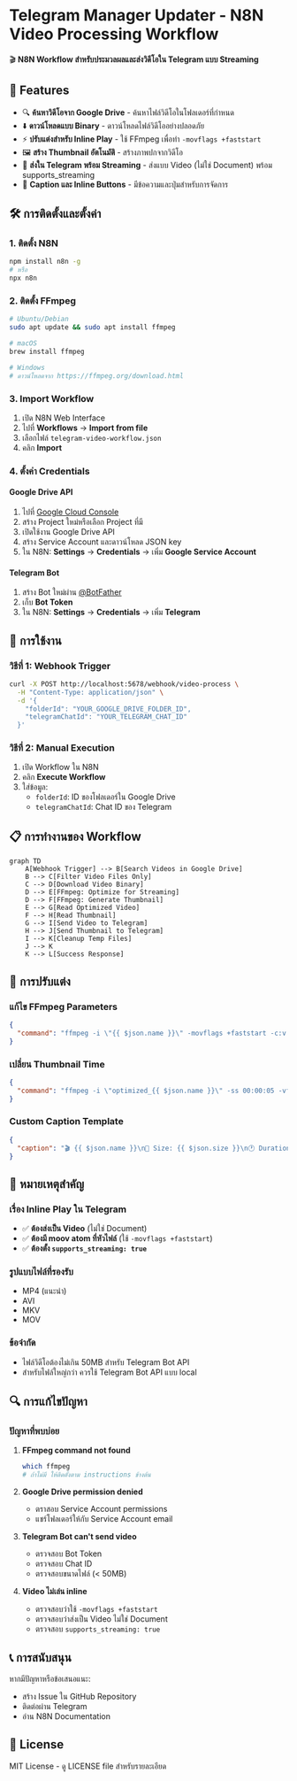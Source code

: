 # Telegram Manager Updater - N8N Video Processing Workflow

🎬 **N8N Workflow สำหรับประมวลผลและส่งวิดีโอใน Telegram แบบ Streaming**

## 🌟 Features

- 🔍 **ค้นหาวิดีโอจาก Google Drive** - ค้นหาไฟล์วิดีโอในโฟลเดอร์ที่กำหนด
- ⬇️ **ดาวน์โหลดแบบ Binary** - ดาวน์โหลดไฟล์วิดีโออย่างปลอดภัย
- ⚡ **ปรับแต่งสำหรับ Inline Play** - ใช้ FFmpeg เพื่อทำ `-movflags +faststart` 
- 🖼️ **สร้าง Thumbnail อัตโนมัติ** - สร้างภาพปกจากวิดีโอ
- 📱 **ส่งใน Telegram พร้อม Streaming** - ส่งแบบ Video (ไม่ใช่ Document) พร้อม supports_streaming
- 🎯 **Caption และ Inline Buttons** - มีข้อความและปุ่มสำหรับการจัดการ

## 🛠️ การติดตั้งและตั้งค่า

### 1. ติดตั้ง N8N
```bash
npm install n8n -g
# หรือ
npx n8n
```

### 2. ติดตั้ง FFmpeg
```bash
# Ubuntu/Debian
sudo apt update && sudo apt install ffmpeg

# macOS
brew install ffmpeg

# Windows
# ดาวน์โหลดจาก https://ffmpeg.org/download.html
```

### 3. Import Workflow
1. เปิด N8N Web Interface
2. ไปที่ **Workflows** → **Import from file**
3. เลือกไฟล์ `telegram-video-workflow.json`
4. คลิก **Import**

### 4. ตั้งค่า Credentials

#### Google Drive API
1. ไปที่ [Google Cloud Console](https://console.cloud.google.com/)
2. สร้าง Project ใหม่หรือเลือก Project ที่มี
3. เปิดใช้งาน Google Drive API
4. สร้าง Service Account และดาวน์โหลด JSON key
5. ใน N8N: **Settings** → **Credentials** → เพิ่ม **Google Service Account**

#### Telegram Bot
1. สร้าง Bot ใหม่ผ่าน [@BotFather](https://t.me/botfather)
2. เก็บ **Bot Token**
3. ใน N8N: **Settings** → **Credentials** → เพิ่ม **Telegram**

## 🚀 การใช้งาน

### วิธีที่ 1: Webhook Trigger
```bash
curl -X POST http://localhost:5678/webhook/video-process \
  -H "Content-Type: application/json" \
  -d '{
    "folderId": "YOUR_GOOGLE_DRIVE_FOLDER_ID",
    "telegramChatId": "YOUR_TELEGRAM_CHAT_ID"
  }'
```

### วิธีที่ 2: Manual Execution
1. เปิด Workflow ใน N8N
2. คลิก **Execute Workflow**
3. ใส่ข้อมูล:
   - `folderId`: ID ของโฟลเดอร์ใน Google Drive
   - `telegramChatId`: Chat ID ของ Telegram

## 📋 การทำงานของ Workflow

```mermaid
graph TD
    A[Webhook Trigger] --> B[Search Videos in Google Drive]
    B --> C[Filter Video Files Only]
    C --> D[Download Video Binary]
    D --> E[FFmpeg: Optimize for Streaming]
    D --> F[FFmpeg: Generate Thumbnail]
    E --> G[Read Optimized Video]
    F --> H[Read Thumbnail]
    G --> I[Send Video to Telegram]
    H --> J[Send Thumbnail to Telegram]
    I --> K[Cleanup Temp Files]
    J --> K
    K --> L[Success Response]
```

## 🔧 การปรับแต่ง

### แก้ไข FFmpeg Parameters
```json
{
  "command": "ffmpeg -i \"{{ $json.name }}\" -movflags +faststart -c:v libx264 -preset fast -c:a aac \"optimized_{{ $json.name }}\""
}
```

### เปลี่ยน Thumbnail Time
```json
{
  "command": "ffmpeg -i \"optimized_{{ $json.name }}\" -ss 00:00:05 -vframes 1 -q:v 2 \"thumbnail_{{ $json.name }}.jpg\""
}
```

### Custom Caption Template
```json
{
  "caption": "🎬 {{ $json.name }}\n📁 Size: {{ $json.size }}\n🕐 Duration: {{ $json.duration }}\n⏯️ Ready for streaming!"
}
```

## 📝 หมายเหตุสำคัญ

### เรื่อง Inline Play ใน Telegram
- ✅ **ต้องส่งเป็น Video** (ไม่ใช่ Document)
- ✅ **ต้องมี moov atom ที่หัวไฟล์** (ใช้ `-movflags +faststart`)
- ✅ **ต้องตั้ง `supports_streaming: true`**

### รูปแบบไฟล์ที่รองรับ
- MP4 (แนะนำ)
- AVI
- MKV  
- MOV

### ข้อจำกัด
- ไฟล์วิดีโอต้องไม่เกิน 50MB สำหรับ Telegram Bot API
- สำหรับไฟล์ใหญ่กว่า ควรใช้ Telegram Bot API แบบ local

## 🔍 การแก้ไขปัญหา

### ปัญหาที่พบบ่อย

1. **FFmpeg command not found**
   ```bash
   which ffmpeg
   # ถ้าไม่มี ให้ติดตั้งตาม instructions ข้างต้น
   ```

2. **Google Drive permission denied**
   - ตราสอบ Service Account permissions
   - แชร์โฟลเดอร์ให้กับ Service Account email

3. **Telegram Bot can't send video**
   - ตรวจสอบ Bot Token
   - ตรวจสอบ Chat ID
   - ตรวจสอบขนาดไฟล์ (< 50MB)

4. **Video ไม่เล่น inline**
   - ตรวจสอบว่าใช้ `-movflags +faststart`
   - ตรวจสอบว่าส่งเป็น Video ไม่ใช่ Document
   - ตรวจสอบ `supports_streaming: true`

## 📞 การสนับสนุน

หากมีปัญหาหรือข้อเสนอแนะ:
- สร้าง Issue ใน GitHub Repository
- ติดต่อผ่าน Telegram
- อ่าน N8N Documentation

## 📄 License

MIT License - ดู LICENSE file สำหรับรายละเอียด